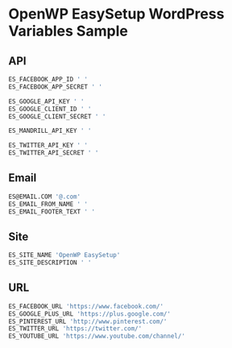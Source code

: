 # OpenWP EasySetup WordPress Variables Sample

## API

```sh
ES_FACEBOOK_APP_ID ' '
ES_FACEBOOK_APP_SECRET ' '

ES_GOOGLE_API_KEY ' '
ES_GOOGLE_CLIENT_ID ' '
ES_GOOGLE_CLIENT_SECRET ' '

ES_MANDRILL_API_KEY ' '

ES_TWITTER_API_KEY ' '
ES_TWITTER_API_SECRET ' '
```

## Email

```sh
ES@EMAIL.COM '@.com'
ES_EMAIL_FROM_NAME ' '
ES_EMAIL_FOOTER_TEXT ' '
```

## Site

```sh
ES_SITE_NAME 'OpenWP EasySetup'
ES_SITE_DESCRIPTION ' '
```

## URL

```sh
ES_FACEBOOK_URL 'https://www.facebook.com/'
ES_GOOGLE_PLUS_URL 'https://plus.google.com/'
ES_PINTEREST_URL 'http://www.pinterest.com/'
ES_TWITTER_URL 'https://twitter.com/'
ES_YOUTUBE_URL 'https://www.youtube.com/channel/'
```
